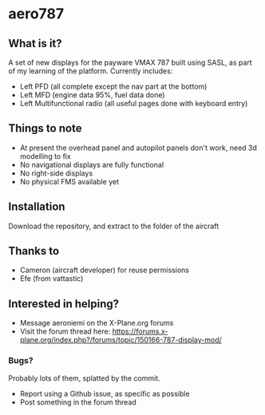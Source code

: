 # aero787

## What is it?

A set of new displays for the payware VMAX 787 built using SASL, as part of my learning of the platform. Currently includes:
*   Left PFD (all complete except the nav part at the bottom)
*   Left MFD (engine data 95%, fuel data done)
*   Left Multifunctional radio (all useful pages done with keyboard entry)

## Things to note
*   At present the overhead panel and autopilot panels don't work, need 3d modelling to fix
*   No navigational displays are fully functional
*   No right-side displays
*   No physical FMS available yet

## Installation
Download the repository, and extract to the folder of the aircraft

## Thanks to
*   Cameron (aircraft developer) for reuse permissions
*   Efe (from vattastic)

## Interested in helping?
*   Message aeroniemi on the X-Plane.org forums
*   Visit the forum thread here: https://forums.x-plane.org/index.php?/forums/topic/150166-787-display-mod/

### Bugs?
Probably lots of them, splatted by the commit.
*   Report using a Github issue, as specific as possible
*   Post something in the forum thread
